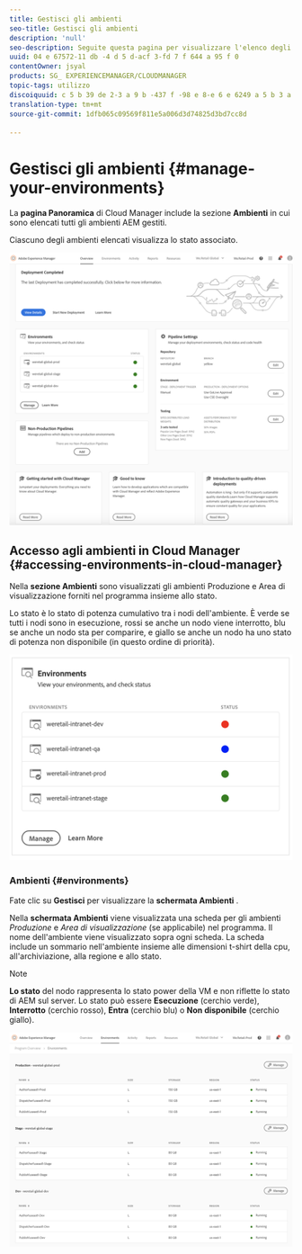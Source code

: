 ```yaml
---
title: Gestisci gli ambienti
seo-title: Gestisci gli ambienti
description: 'null'
seo-description: Seguite questa pagina per visualizzare l'elenco degli ambienti di produzione e non di produzione utilizzati per configurare ed eseguire la pipeline CI/CD in Cloud Manager.
uuid: 04 e 67572-11 db -4 d 5 d-acf 3-fd 7 f 644 a 95 f 0
contentOwner: jsyal
products: SG_ EXPERIENCEMANAGER/CLOUDMANAGER
topic-tags: utilizzo
discoiquuid: c 5 b 39 de 2-3 a 9 b -437 f -98 e 8-e 6 e 6249 a 5 b 3 a
translation-type: tm+mt
source-git-commit: 1dfb065c09569f811e5a006d3d74825d3bd7cc8d

---
```



# Gestisci gli ambienti {#manage-your-environments}

La **pagina Panoramica** di Cloud Manager include la sezione **Ambienti** in cui sono elencati tutti gli ambienti AEM gestiti.

Ciascuno degli ambienti elencati visualizza lo stato associato.

![](assets/Manage_Environments1.png)

## Accesso agli ambienti in Cloud Manager {#accessing-environments-in-cloud-manager}

Nella **sezione Ambienti** sono visualizzati gli ambienti Produzione e Area di visualizzazione forniti nel programma insieme allo stato.

Lo stato è lo stato di potenza cumulativo tra i nodi dell&#39;ambiente. È verde se tutti i nodi sono in esecuzione, rossi se anche un nodo viene interrotto, blu se anche un nodo sta per comparire, e giallo se anche un nodo ha uno stato di potenza non disponibile (in questo ordine di priorità).

![](assets/manage_environments-screen2.png)

### Ambienti {#environments}

Fate clic su **Gestisci** per visualizzare la **schermata Ambienti** .

Nella **schermata Ambienti** viene visualizzata una scheda per gli ambienti *Produzione* e *Area di visualizzazione* (se applicabile) nel programma. Il nome dell&#39;ambiente viene visualizzato sopra ogni scheda. La scheda include un sommario nell&#39;ambiente insieme alle dimensioni t-shirt della cpu, all&#39;archiviazione, alla regione e allo stato.

>[!NOTE]
>
>**Lo stato** del nodo rappresenta lo stato power della VM e non riflette lo stato di AEM sul server. Lo stato può essere **Esecuzione** (cerchio verde), **Interrotto** (cerchio rosso), **Entra** (cerchio blu) o **Non disponibile** (cerchio giallo).

![](assets/Manage_Environments2.png)
